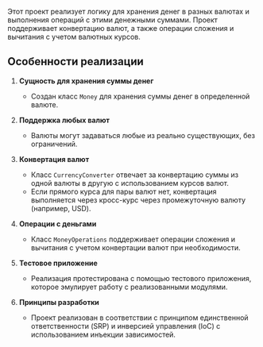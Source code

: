 Этот проект реализует логику для хранения денег в разных валютах и выполнения операций с этими денежными суммами. Проект поддерживает конвертацию валют, а также операции сложения и вычитания с учетом валютных курсов.

## Особенности реализации

1. **Сущность для хранения суммы денег**
   - Создан класс `Money` для хранения суммы денег в определенной валюте.

2. **Поддержка любых валют**
   - Валюты могут задаваться любые из реально существующих, без ограничений.

3. **Конвертация валют**
   - Класс `CurrencyConverter` отвечает за конвертацию суммы из одной валюты в другую с использованием курсов валют.
   - Если прямого курса для пары валют нет, конвертация выполняется через кросс-курс через промежуточную валюту (например, USD).

4. **Операции с деньгами**
   - Класс `MoneyOperations` поддерживает операции сложения и вычитания с учетом конвертации валют при необходимости.

5. **Тестовое приложение**
   - Реализация протестирована с помощью тестового приложения, которое эмулирует работу с реализованными модулями.

6. **Принципы разработки**
   - Проект реализован в соответствии с принципом единственной ответственности (SRP) и инверсией управления (IoC) с использованием инъекции зависимостей.
